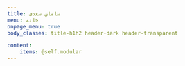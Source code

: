 ```yaml
---
title: سامان سعدی
menu: خانه
onpage_menu: true
body_classes: title-h1h2 header-dark header-transparent

content:
    items: @self.modular
---
```



